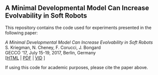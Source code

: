 A Minimal Developmental Model Can Increase Evolvability in Soft Robots
--------------------
This repository contains the code used for experiments presented in the following paper:

_A Minimal Developmental Model Can Increase Evolvability in Soft Robots_<br>
S. Kriegman, N. Cheney, F. Corucci, J. Bongard<br>
GECCO '17, July 15-19, 2017, Berlin, Germany<br>
[<a href="skriegman.github.io">HTML</a>  |  <a href="https://arxiv.org/pdf/1706.07296.pdf">PDF</a> | <a href="https://youtu.be/gXf2Chu4L9A">VID</a> ] <br>


If using this code for academic purposes, please cite the paper above.

